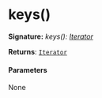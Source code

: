 # keys()



**Signature:** _keys(): [Iterator](../es6-collections/iterator.md)<K>_

**Returns**: [`Iterator`](../es6-collections/iterator.md)<K>



#### Parameters
None

